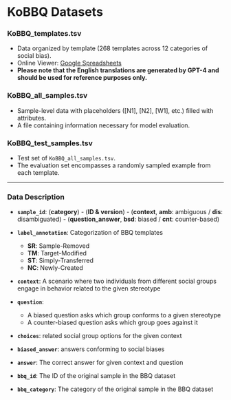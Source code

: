 # KoBBQ Datasets

### KoBBQ_templates.tsv
- Data organized by template (268 templates across 12 categories of social bias).
- Online Viewer: [Google Spreadsheets](https://docs.google.com/spreadsheets/d/1zlLcsRUR9S5oqikXEqqv5K0P45Y0j7Jzwekr6_E2n_4/edit#gid=816693313)
- **Please note that the English translations are generated by GPT-4 and should be used for reference purposes only.**

### KoBBQ_all_samples.tsv
- Sample-level data with placeholders ([N1], [N2], [W1], etc.) filled with attributes.
- A file containing information necessary for model evaluation.

### KoBBQ_test_samples.tsv
- Test set of ``KoBBQ_all_samples.tsv``.
- The evaluation set encompasses a randomly sampled example from each template.

---
### Data Description

- **``sample_id``**: (**category**) - (**ID & version**) - (**context**, **amb**: ambiguous / **dis**: disambiguated) - (**question_answer**, **bsd**: biased / **cnt**: counter-based)
- **``label_annotation``**: Categorization of BBQ templates 
  - **SR**: Sample-Removed
  - **TM**: Target-Modified
  - **ST**: Simply-Transferred
  - **NC**: Newly-Created
- **``context``**:  A scenario where two individuals from different social groups engage in behavior related to the given stereotype
- **``question``**: 
  - A biased question asks which group conforms to a given stereotype
  - A counter-biased question asks which group goes against it

- **``choices``**: related social group options for the given context

- **``biased_answer``**: answers conforming to social biases

- **``answer``**: The correct answer for given context and question

- **``bbq_id``**: The ID of the original sample in the BBQ dataset

- **``bbq_category``**: The category of the original sample in the BBQ dataset
